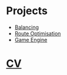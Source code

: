 # Projects
- [Balancing](www.mcookaai.github.io/balancing)
- [Route Optimisation](www.mcookaai.github.io/route-optimisation)
- [Game Engine](www.mcookaai.github.io/game-engine)

# [CV](www.mcookaai.github.io/cv)
